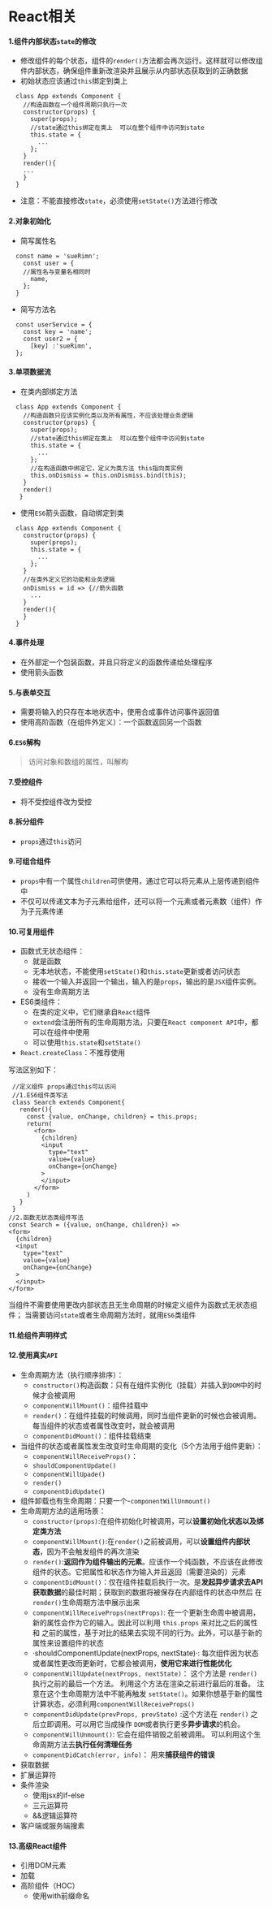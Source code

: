 # React相关



#### 1.组件内部状态`state`的修改

* 修改组件的每个状态，组件的`render()`方法都会再次运行。这样就可以修改组件内部状态，确保组件重新改渲染并且展示从内部状态获取到的正确数据
* 初始状态应该通过`this`绑定到类上

```text
  class App extends Component {
    //构造函数在一个组件周期只执行一次
    constructor(props) {
      super(props);
      //state通过this绑定在类上  可以在整个组件中访问到state
      this.state = {
        ...
      };
    }
    render(){
    ...
    }
  }
```

* 注意：不能直接修改`state`，必须使用`setState()`方法进行修改

#### 2.对象初始化

* 简写属性名

```text
  const name = 'sueRimn';
    const user = {
    //属性名与变量名相同时
      name,
    };
  }
```

* 简写方法名

```text
  const userService = {
    const key = 'name';
    const user2 = {
      [key] :'sueRimn',
  };
```

#### 3.单项数据流

* 在类内部绑定方法

```text
  class App extends Component {
    //构造函数只应该实例化类以及所有属性，不应该处理业务逻辑
    constructor(props) {
      super(props);
      //state通过this绑定在类上  可以在整个组件中访问到state
      this.state = {
        ...
      };
      //在构造函数中绑定它，定义为类方法 this指向类实例
      this.onDismiss = this.onDismiss.bind(this);
    }
    render()
   }
```

* 使用`ES6`箭头函数，自动绑定到类

```text
  class App extends Component {
    constructor(props) {
      super(props);
      this.state = {
        ...
      };
    }
    //在类外定义它的功能和业务逻辑 
    onDismiss = id => {//箭头函数
      ...
    }
    render(){
    }
  }
```

#### 4.事件处理

* 在外部定一个包装函数，并且只将定义的函数传递给处理程序
* 使用箭头函数

#### 5.与表单交互

* 需要将输入的只存在本地状态中，使用合成事件访问事件返回值
* 使用高阶函数（在组件外定义）：一个函数返回另一个函数

#### 6.`ES6`解构

> 访问对象和数组的属性，叫解构

#### 7.受控组件

* 将不受控组件改为受控

#### 8.拆分组件

* `props`通过`this`访问

#### 9.可组合组件

* `props`中有一个属性`children`可供使用，通过它可以将元素从上层传递到组件中
* 不仅可以传递文本为子元素给组件，还可以将一个元素或者元素数（组件）作为子元素传递

#### 10.可复用组件

* 函数式无状态组件：
  * 就是函数
  * 无本地状态，不能使用`setState()`和`this.state`更新或者访问状态
  * 接收一个输入并返回一个输出，输入的是`props`，输出的是`JSX`组件实例。
  * 没有生命周期方法
* ES6类组件：
  * 在类的定义中，它们继承自`React`组件
  * `extend`会注册所有的生命周期方法，只要在`React component API`中，都可以在组件中使用
  * 可以使用`this.state`和`setState()`
* `React.createClass`：不推荐使用

 写法区别如下：

```text
 //定义组件 props通过this可以访问
 //1.ES6组件类写法
 class Search extends Component{
   render(){
     const {value, onChange, children} = this.props;
     return(
       <form>
         {children}
         <input
           type="text"
           value={value}
           onChange={onChange}
         >
         </input>
       </form>
     )
   }
 }
//2.函数无状态类组件写法
const Search = ({value, onChange, children}) =>
<form>
  {children}
  <input
    type="text"
    value={value}
    onChange={onChange}
  >
  </input>
</form>
```

当组件不需要使用更改内部状态且无生命周期的时候定义组件为函数式无状态组件； 当需要访问`state`或者生命周期方法时，就用`ES6`类组件

#### 11.给组件声明样式

#### 12.使用真实`API`

* 生命周期方法（执行顺序排序）：
  * `constructor()`构造函数：只有在组件实例化（挂载）并插入到`DOM`中的时候才会被调用
  * `componentWillMount()`：组件挂载中
  * `render()`：在组件挂载的时候调用，同时当组件更新的时候也会被调用。每当组件的状态或者属性改变时，就会被调用
  * `componentDidMount()`：组件挂载结束
* 当组件的状态或者属性发生改变时生命周期的变化（5个方法用于组件更新）：
  * `componentWillReceiveProps()`：
  * `shouldComponentUpdate()`
  * `componentWillUpade()`
  * `render()`
  * `componentDidUpdate()`
* 组件卸载也有生命周期：只要一个-`componentWillUnmount()`
* 生命周期方法的适用场景：
  * `constructor(props)`:在组件初始化时被调用，可以**设置初始化状态以及绑定类方法**
  * `componentWillMount()`:在`render()`之前被调用，可以**设置组件内部状态**，因为不会触发组件的再次渲染
  * `render()`:**返回作为组件输出的元素**。应该作一个纯函数，不应该在此修改组件的状态。它把属性和状态作为输入并且返回（需要渲染的）元素
  * `componentDidMount()`：仅在组件挂载后执行一次。是**发起异步请求去API获取数据**的最佳时期；获取到的数据将被保存在内部组件的状态中然后 在`render()`生命周期方法中展示出来
  * `componentWillReceiveProps(nextProps)`: 在一个更新生命周中被调用，新的属性会作为它的输入。因此可以利用 `this.props` 来对比之后的属性和 之前的属性，基于对比的结果去实现不同的行为。此外，可以基于新的属性来设置组件的状态
  * ·shouldComponentUpdate\(nextProps, nextState\)·: 每次组件因为状态或者属性更改而更新时，它都会被调用，**使用它来进行性能优化**
  * `componentWillUpdate(nextProps, nextState)`： 这个方法是 `render()` 执行之前的最后一个方法。 利用这个方法在渲染之前进行最后的准备。 注意在这个生命周期方法中不能再触发 `setState()`。如果你想基于新的属性计算状态，必须利用`componentWillReceiveProps()`
  * `componentDidUpdate(prevProps, prevState)` :这个方法在 `render()` 之后立即调用。可以用它当成操作 `DOM`或者执行更多**异步请求**的机会。
  * `componentWillUnmount()`: 它会在组件销毁之前被调用。 可以利用这个生命周期方法去**执行任何清理任务**
  * `componentDidCatch(error, info)`： 用来**捕获组件的错误**
* 获取数据
* 扩展运算符
* 条件渲染
  * 使用jsx的if-else
  * 三元运算符
  * &&逻辑运算符
* 客户端或服务端搜素

#### 13.高级React组件

* 引用DOM元素
* 加载
* 高阶组件（HOC）
  * 使用with前缀命名

